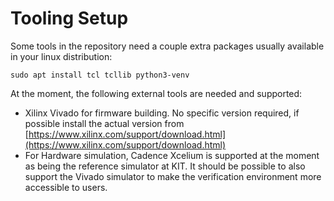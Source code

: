 # Tooling Setup 

Some tools in the repository need a couple extra packages usually available in your linux distribution:

    sudo apt install tcl tcllib python3-venv

At the moment, the following external tools are needed and supported: 

- Xilinx Vivado for firmware building. No specific version required, if possible install the actual version from [https://www.xilinx.com/support/download.html](https://www.xilinx.com/support/download.html)
- For Hardware simulation, Cadence Xcelium is supported at the moment as being the reference simulator at KIT. It should be possible to also support the Vivado simulator to make the verification environment more accessible to users. 